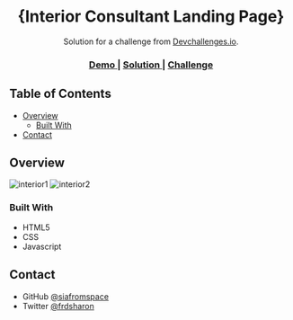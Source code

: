 <!-- Please update value in the {}  -->

<h1 align="center">{Interior Consultant Landing Page}</h1>

<div align="center">
   Solution for a challenge from  <a href="http://devchallenges.io" target="_blank">Devchallenges.io</a>.
</div>

<div align="center">
  <h3>
    <a href="https://{interior-consultant-master247.netlify.app/}">
      Demo
    </a>
    <span> | </span>
    <a href="https://{github.com/siafromspace/interior-consultant-master.git}">
      Solution
    </a>
    <span> | </span>
    <a href="https://devchallenges.io/challenges/Jymh2b2FyebRTUljkNcb">
      Challenge
    </a>
  </h3>
</div>

<!-- TABLE OF CONTENTS -->

## Table of Contents

- [Overview](#overview)
  - [Built With](#built-with)
- [Contact](#contact)

<!-- OVERVIEW -->

## Overview
![interior1](https://user-images.githubusercontent.com/101575004/176565500-0dc32fba-187f-459e-9a25-65999a530417.png)
![interior2](https://user-images.githubusercontent.com/101575004/176565515-d992bb6b-2bde-4942-9d7b-282e42b6c2ed.png)



### Built With

- HTML5
- CSS
- Javascript

## Contact

- GitHub [@siafromspace](https://{github.com/siafromspace})
- Twitter [@frdsharon](https://{twitter.com/frdsharon})
